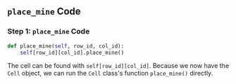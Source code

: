 ## `place_mine` Code

### Step 1: `place_mine` Code

```python
def place_mine(self, row_id, col_id):    
    self[row_id][col_id].place_mine()
```

The cell can be found with `self[row_id][col_id]`. Because we now have the `Cell` object, we can run the `Cell` class's function `place_mine()` directly.